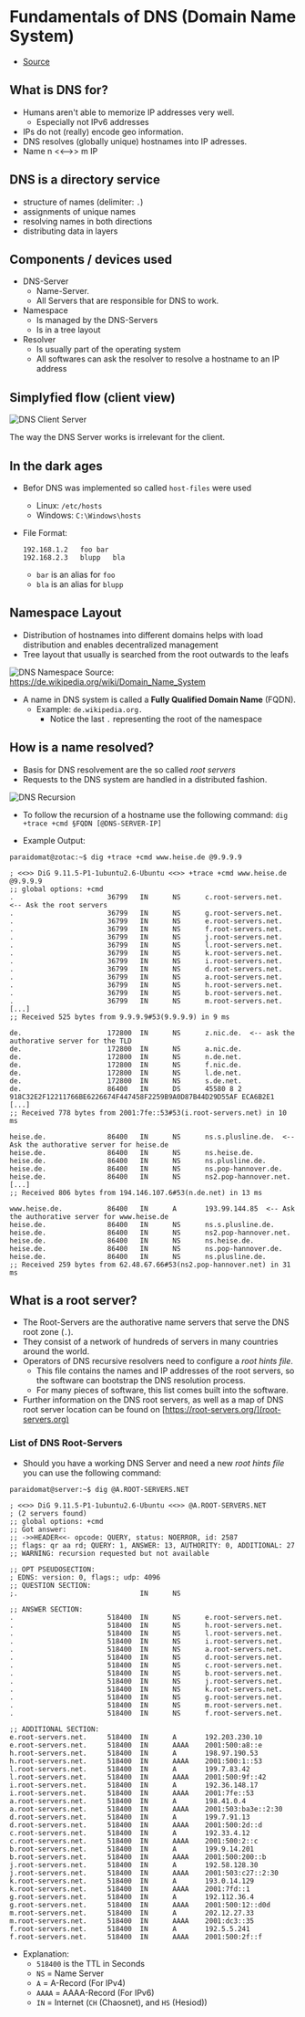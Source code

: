 # Fundamentals of DNS (Domain Name System)

- [Source](https://www.youtube.com/playlist?list=PLCb8EhYsrW_tP7wRIStDiA8FtQn5Kf6ju)

## What is DNS for?

- Humans aren't able to memorize IP addresses very well.
  - Especially not IPv6 addresses
- IPs do not (really) encode geo information.
- DNS resolves (globally unique) hostnames into IP adresses.
- Name n <<-->> m IP

## DNS is a directory service

- structure of names (delimiter: `.`)
- assignments of unique names
- resolving names in both directions
- distributing data in layers

## Components / devices used

- DNS-Server
  - Name-Server.
  - All Servers that are responsible for DNS to work.
- Namespace
  - Is managed by the DNS-Servers
  - Is in a tree layout
- Resolver
  - Is usually part of the operating system
  - All softwares can ask the resolver to resolve a hostname to an IP address

## Simplyfied flow (client view)

![DNS Client Server](https://raw.githubusercontent.com/Paraidomat/paraidomat.github.io/master/en_US/resources/DNS_Client_Server.svg)

The way the DNS Server works is irrelevant for the client.

## In the dark ages

- Befor DNS was implemented so called `host-files` were used
  - Linux: `/etc/hosts`
  - Windows: `C:\Windows\hosts`

- File Format:
  ```
  192.168.1.2	foo	bar
  192.168.2.3	blupp	bla
  ```
  - `bar` is an alias for `foo`
  - `bla` is an alias for `blupp`

## Namespace Layout

- Distribution of hostnames into different domains helps with load distribution and enables decentralized management
- Tree layout that usually is searched from the root outwards to the leafs

![DNS Namespace](https://upload.wikimedia.org/wikipedia/commons/9/91/Dns-raum.svg)
Source: https://de.wikipedia.org/wiki/Domain_Name_System

- A name in DNS system is called a __Fully Qualified Domain Name__ (FQDN).
  - Example: `de.wikipedia.org.`
    - Notice the last `.` representing the root of the namespace

## How is a name resolved?

- Basis for DNS resolvement are the so called _root servers_
- Requests to the DNS system are handled in a distributed fashion.

![DNS Recursion](https://raw.githubusercontent.com/Paraidomat/paraidomat.github.io/master/en_US/resources/DNS_Recursion.svg)

- To follow the recursion of a hostname use the following command:
  `dig +trace +cmd §FQDN [@DNS-SERVER-IP]`

- Example Output:

```
paraidomat@zotac:~$ dig +trace +cmd www.heise.de @9.9.9.9

; <<>> DiG 9.11.5-P1-1ubuntu2.6-Ubuntu <<>> +trace +cmd www.heise.de @9.9.9.9
;; global options: +cmd
.                       36799   IN      NS      c.root-servers.net.  <-- Ask the root servers
.                       36799   IN      NS      g.root-servers.net.
.                       36799   IN      NS      e.root-servers.net.
.                       36799   IN      NS      f.root-servers.net.
.                       36799   IN      NS      j.root-servers.net.
.                       36799   IN      NS      l.root-servers.net.
.                       36799   IN      NS      k.root-servers.net.
.                       36799   IN      NS      i.root-servers.net.
.                       36799   IN      NS      d.root-servers.net.
.                       36799   IN      NS      a.root-servers.net.
.                       36799   IN      NS      h.root-servers.net.
.                       36799   IN      NS      b.root-servers.net.
.                       36799   IN      NS      m.root-servers.net.
[...]
;; Received 525 bytes from 9.9.9.9#53(9.9.9.9) in 9 ms

de.                     172800  IN      NS      z.nic.de.  <-- ask the authorative server for the TLD
de.                     172800  IN      NS      a.nic.de.
de.                     172800  IN      NS      n.de.net.
de.                     172800  IN      NS      f.nic.de.
de.                     172800  IN      NS      l.de.net.
de.                     172800  IN      NS      s.de.net.
de.                     86400   IN      DS      45580 8 2 918C32E2F12211766BE6226674F447458F2259B9A0D87B44D29D55AF ECA6B2E1
[...]
;; Received 778 bytes from 2001:7fe::53#53(i.root-servers.net) in 10 ms

heise.de.               86400   IN      NS      ns.s.plusline.de.  <-- Ask the authorative server for heise.de
heise.de.               86400   IN      NS      ns.heise.de.
heise.de.               86400   IN      NS      ns.plusline.de.
heise.de.               86400   IN      NS      ns.pop-hannover.de.
heise.de.               86400   IN      NS      ns2.pop-hannover.net.
[...]
;; Received 806 bytes from 194.146.107.6#53(n.de.net) in 13 ms

www.heise.de.           86400   IN      A       193.99.144.85  <-- Ask the authorative server for www.heise.de
heise.de.               86400   IN      NS      ns.s.plusline.de.
heise.de.               86400   IN      NS      ns2.pop-hannover.net.
heise.de.               86400   IN      NS      ns.heise.de.
heise.de.               86400   IN      NS      ns.pop-hannover.de.
heise.de.               86400   IN      NS      ns.plusline.de.
;; Received 259 bytes from 62.48.67.66#53(ns2.pop-hannover.net) in 31 ms
```



## What is a root server?

- The Root-Servers are the authorative name servers that serve the DNS root zone (`.`).
- They consist of a network of hundreds of servers in many countries around the world.
- Operators of DNS recursive resolvers need to configure a _root hints file_.
  - This file contains the names and IP addresses of the root servers, so the software can bootstrap the DNS resolution process.
  - For many pieces of software, this list comes built into the software.
- Further information on the DNS root servers, as well as a map of DNS root server location can be found on [https://root-servers.org/](root-servers.org)

### List of DNS Root-Servers

- Should you have a working DNS Server and need a new _root hints file_ you can use the following command:

```
paraidomat@server:~$ dig @A.ROOT-SERVERS.NET

; <<>> DiG 9.11.5-P1-1ubuntu2.6-Ubuntu <<>> @A.ROOT-SERVERS.NET
; (2 servers found)
;; global options: +cmd
;; Got answer:
;; ->>HEADER<<- opcode: QUERY, status: NOERROR, id: 2587
;; flags: qr aa rd; QUERY: 1, ANSWER: 13, AUTHORITY: 0, ADDITIONAL: 27
;; WARNING: recursion requested but not available

;; OPT PSEUDOSECTION:
; EDNS: version: 0, flags:; udp: 4096
;; QUESTION SECTION:
;.                              IN      NS

;; ANSWER SECTION:
.                       518400  IN      NS      e.root-servers.net.
.                       518400  IN      NS      h.root-servers.net.
.                       518400  IN      NS      l.root-servers.net.
.                       518400  IN      NS      i.root-servers.net.
.                       518400  IN      NS      a.root-servers.net.
.                       518400  IN      NS      d.root-servers.net.
.                       518400  IN      NS      c.root-servers.net.
.                       518400  IN      NS      b.root-servers.net.
.                       518400  IN      NS      j.root-servers.net.
.                       518400  IN      NS      k.root-servers.net.
.                       518400  IN      NS      g.root-servers.net.
.                       518400  IN      NS      m.root-servers.net.
.                       518400  IN      NS      f.root-servers.net.

;; ADDITIONAL SECTION:
e.root-servers.net.     518400  IN      A       192.203.230.10
e.root-servers.net.     518400  IN      AAAA    2001:500:a8::e
h.root-servers.net.     518400  IN      A       198.97.190.53
h.root-servers.net.     518400  IN      AAAA    2001:500:1::53
l.root-servers.net.     518400  IN      A       199.7.83.42
l.root-servers.net.     518400  IN      AAAA    2001:500:9f::42
i.root-servers.net.     518400  IN      A       192.36.148.17
i.root-servers.net.     518400  IN      AAAA    2001:7fe::53
a.root-servers.net.     518400  IN      A       198.41.0.4
a.root-servers.net.     518400  IN      AAAA    2001:503:ba3e::2:30
d.root-servers.net.     518400  IN      A       199.7.91.13
d.root-servers.net.     518400  IN      AAAA    2001:500:2d::d
c.root-servers.net.     518400  IN      A       192.33.4.12
c.root-servers.net.     518400  IN      AAAA    2001:500:2::c
b.root-servers.net.     518400  IN      A       199.9.14.201
b.root-servers.net.     518400  IN      AAAA    2001:500:200::b
j.root-servers.net.     518400  IN      A       192.58.128.30
j.root-servers.net.     518400  IN      AAAA    2001:503:c27::2:30
k.root-servers.net.     518400  IN      A       193.0.14.129
k.root-servers.net.     518400  IN      AAAA    2001:7fd::1
g.root-servers.net.     518400  IN      A       192.112.36.4
g.root-servers.net.     518400  IN      AAAA    2001:500:12::d0d
m.root-servers.net.     518400  IN      A       202.12.27.33
m.root-servers.net.     518400  IN      AAAA    2001:dc3::35
f.root-servers.net.     518400  IN      A       192.5.5.241
f.root-servers.net.     518400  IN      AAAA    2001:500:2f::f

```

- Explanation:
  - `518400` is the TTL in Seconds 
  - `NS` = Name Server
  - `A` = A-Record (For IPv4)
  - `AAAA` = AAAA-Record (For IPv6)
  - `IN` = Internet (`CH` (Chaosnet), and `HS` (Hesiod))

